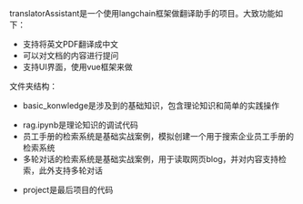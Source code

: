 translatorAssistant是一个使用langchain框架做翻译助手的项目。大致功能如下：
* 支持将英文PDF翻译成中文
* 可以对文档的内容进行提问
* 支持UI界面，使用vue框架来做

文件夹结构：
* basic_konwledge是涉及到的基础知识，包含理论知识和简单的实践操作
- rag.ipynb是理论知识的调试代码
- 员工手册的检索系统是基础实战案例，模拟创建一个用于搜索企业员工手册的检索系统
- 多轮对话的检索系统是基础实战案例，用于读取网页blog，并对内容支持检索，此外支持多轮对话
* project是最后项目的代码